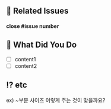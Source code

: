 ## 🎀 Related Issues

#### close #issue number

## 🤔 What Did You Do
- [ ] content1
- [ ] content2

## ⁉️ etc
ex) ~부분 사이즈 이렇게 주는 것이 맞을까요?